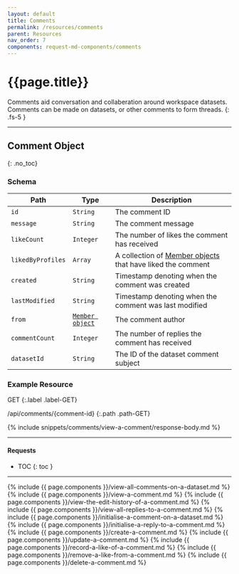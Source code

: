 ```yaml
---
layout: default
title: Comments
permalink: /resources/comments
parent: Resources
nav_order: 7
components: request-md-components/comments
---
```


# {{page.title}}

Comments aid conversation and collaberation around workspace datasets. Comments can be made on datasets, or other comments to form threads.
{: .fs-5 }

---

## Comment Object
{: .no_toc}

### Schema

Path | Type | Description
---- | ---- | -----------
`id` | `String` | The comment ID
`message` | `String` | The comment message
`likeCount` | `Integer` | The number of likes the comment has received
`likedByProfiles` | `Array` | A collection of [Member objects](workspaces#member-object) that have liked the comment
`created` | `String` | Timestamp denoting when the comment was created
`lastModified` | `String` | Timestamp denoting when the comment was last modified
`from` | [`Member object`](members#member-object) | The comment author
`commentCount` | `Integer` | The number of replies the comment has received
`datasetId` | `String` | The ID of the dataset comment subject

### Example Resource

GET
{:.label .label-GET}

/api/comments/{comment-id}
{:.path .path-GET}

{% include snippets/comments/view-a-comment/response-body.md %}

---

#### Requests

- TOC
{: toc }

---

{% include {{ page.components }}/view-all-comments-on-a-dataset.md %}
{% include {{ page.components }}/view-a-comment.md %}
{% include {{ page.components }}/view-the-edit-history-of-a-comment.md %}
{% include {{ page.components }}/view-all-replies-to-a-comment.md %}
{% include {{ page.components }}/initialise-a-comment-on-a-dataset.md %}
{% include {{ page.components }}/initialise-a-reply-to-a-comment.md %}
{% include {{ page.components }}/create-a-comment.md %}
{% include {{ page.components }}/update-a-comment.md %}
{% include {{ page.components }}/record-a-like-of-a-comment.md %}
{% include {{ page.components }}/remove-a-like-from-a-comment.md %}
{% include {{ page.components }}/delete-a-comment.md %}

